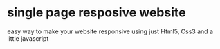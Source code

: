 # single page resposive website
 easy way to make your website responsive using just Html5, Css3 and a little javascript
